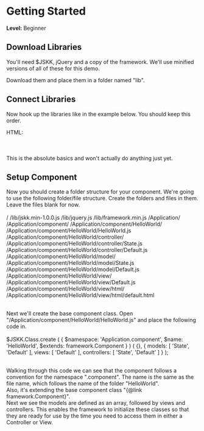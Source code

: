 Getting Started
===============

**Level:** Beginner

Download Libraries
------------------

You'll need $JSKK, jQuery and a copy of the framework. We'll use minified versions of all of these for this demo.

Download them and place them in a folder named "lib".

Connect Libraries
-----------------

Now hook up the libraries like in the example below. You should keep this order.

HTML:
<br>
<br>
	<html>
		<head>
			<title>Hello World</title>
		</head>
		<body>
			<script type="text/javascript" src="lib/jskk.min-1.0.0.js">		</script>
			<script type="text/javascript" src="lib/jquery.js">				</script>
			<script type="text/javascript" src="lib/framework.min.js">		</script>
		</body>
	</html>
<br>
<br>
This is the absolute basics and won't actually do anything just yet.

Setup Component
---------------

Now you should create a folder structure for your component. We're going to use the following folder/file structure. Create the folders and files in them.
Leave the files blank for now.
<br>
<br>
	/
	/lib/jskk.min-1.0.0.js
	/lib/jquery.js
	/lib/framework.min.js
	/Application/
	/Application/component/
	/Application/component/HelloWorld/
	/Application/component/HelloWorld/HelloWorld.js
	/Application/component/HelloWorld/controller/
	/Application/component/HelloWorld/controller/State.js
	/Application/component/HelloWorld/controller/Default.js
	/Application/component/HelloWorld/model/
	/Application/component/HelloWorld/model/State.js
	/Application/component/HelloWorld/model/Default.js
	/Application/component/HelloWorld/view/
	/Application/component/HelloWorld/view/Default.js
	/Application/component/HelloWorld/view/html/
	/Application/component/HelloWorld/view/html/default.html
<br>
<br>

Next we'll create the base component class. Open "/Application/component/HelloWorld/HelloWorld.js" and place the following code in.
<br>
<br>
	$JSKK.Class.create
	(
		{
			$namespace:	'Application.component',
			$name:		'HelloWorld',
			$extends:	framework.Component
		}
	)
	(
		{},
		{
			models:
			[
				'State',
				'Default'
			],
			views:
			[
				'Default'
			],
			controllers:
			[
				'State',
				'Default'
			]
		}
	);
<br>
<br>

Walking through this code we can see that the component follows a convention for the namespace "<Project>.component". The name is the same as the file name,
which follows the name of the folder "HelloWorld".
<br>
Also, it's extending the base component class "{@link framework.Component}".
<br>
Next we see the models are defined as an array, followed by views and controllers. This enables the framework to initialize these classes so that they are ready for use by the time
you need to access them in either a Controller or View.
<br>






